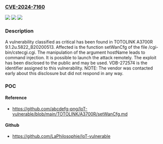 ### [CVE-2024-7160](https://cve.mitre.org/cgi-bin/cvename.cgi?name=CVE-2024-7160)
![](https://img.shields.io/static/v1?label=Product&message=A3700R&color=blue)
![](https://img.shields.io/static/v1?label=Version&message=%3D%209.1.2u.5822_B20200513%20&color=brighgreen)
![](https://img.shields.io/static/v1?label=Vulnerability&message=CWE-77%20Command%20Injection&color=brighgreen)

### Description

A vulnerability classified as critical has been found in TOTOLINK A3700R 9.1.2u.5822_B20200513. Affected is the function setWanCfg of the file /cgi-bin/cstecgi.cgi. The manipulation of the argument hostName leads to command injection. It is possible to launch the attack remotely. The exploit has been disclosed to the public and may be used. VDB-272574 is the identifier assigned to this vulnerability. NOTE: The vendor was contacted early about this disclosure but did not respond in any way.

### POC

#### Reference
- https://github.com/abcdefg-png/IoT-vulnerable/blob/main/TOTOLINK/A3700R/setWanCfg.md

#### Github
- https://github.com/LaPhilosophie/IoT-vulnerable

